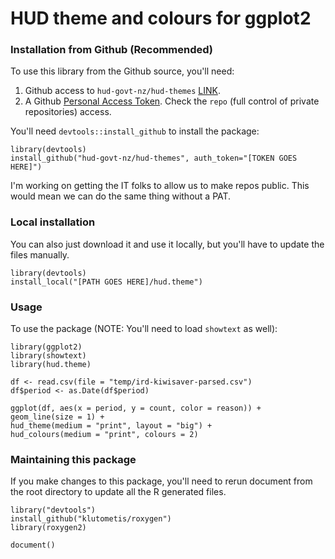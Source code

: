 # HUD theme and colours for ggplot2

### Installation from Github (Recommended)
To use this library from the Github source, you'll need:
1. Github access to `hud-govt-nz/hud-themes` [LINK](https://github.com/hud-govt-nz/hud-themes).
2. A Github [Personal Access Token](https://github.com/settings/tokens). Check the `repo` (full control of private repositories) access.

You'll need `devtools::install_github` to install the package:
```
library(devtools)
install_github("hud-govt-nz/hud-themes", auth_token="[TOKEN GOES HERE]")
```

I'm working on getting the IT folks to allow us to make repos public. This would mean we can do the same thing without a PAT.


### Local installation
You can also just download it and use it locally, but you'll have to update the files manually.

```
library(devtools)
install_local("[PATH GOES HERE]/hud.theme")
```


### Usage
To use the package (NOTE: You'll need to load `showtext` as well):
```
library(ggplot2)
library(showtext)
library(hud.theme)

df <- read.csv(file = "temp/ird-kiwisaver-parsed.csv")
df$period <- as.Date(df$period)

ggplot(df, aes(x = period, y = count, color = reason)) +
geom_line(size = 1) +
hud_theme(medium = "print", layout = "big") +
hud_colours(medium = "print", colours = 2)
```

### Maintaining this package
If you make changes to this package, you'll need to rerun document from the root directory to update all the R generated files.
```
library("devtools")
install_github("klutometis/roxygen")
library(roxygen2)

document()
```
